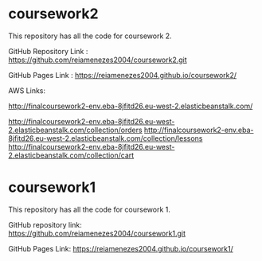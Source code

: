 # coursework2

This repository has all the code for coursework 2.

GitHub Repository Link : https://github.com/reiamenezes2004/coursework2.git

GitHub Pages Link : https://reiamenezes2004.github.io/coursework2/

AWS Links:

http://finalcoursework2-env.eba-8jfitd26.eu-west-2.elasticbeanstalk.com/

http://finalcoursework2-env.eba-8jfitd26.eu-west-2.elasticbeanstalk.com/collection/orders
http://finalcoursework2-env.eba-8jfitd26.eu-west-2.elasticbeanstalk.com/collection/lessons
http://finalcoursework2-env.eba-8jfitd26.eu-west-2.elasticbeanstalk.com/collection/cart


# coursework1
This repository has all the code for coursework 1.

GitHub repository link: https://github.com/reiamenezes2004/coursework1.git

GitHub Pages Link:  https://reiamenezes2004.github.io/coursework1/








